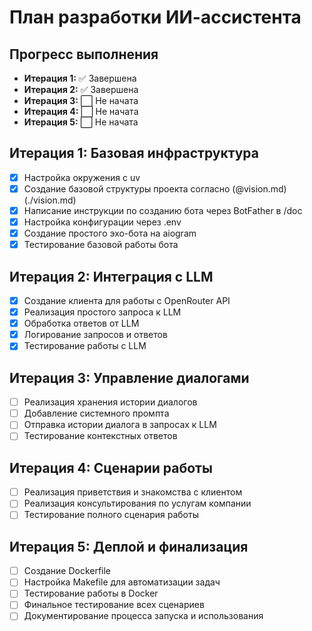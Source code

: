 # План разработки ИИ-ассистента

## Прогресс выполнения
- **Итерация 1:** ✅ Завершена
- **Итерация 2:** ✅ Завершена  
- **Итерация 3:** ⬜ Не начата
- **Итерация 4:** ⬜ Не начата
- **Итерация 5:** ⬜ Не начата

## Итерация 1: Базовая инфраструктура
- [x] Настройка окружения с uv
- [x] Создание базовой структуры проекта согласно (@vision.md)(./vision.md)
- [x] Написание инструкции по созданию бота через BotFather в /doc
- [x] Настройка конфигурации через .env
- [x] Создание простого эхо-бота на aiogram
- [x] Тестирование базовой работы бота

## Итерация 2: Интеграция с LLM
- [x] Создание клиента для работы с OpenRouter API
- [x] Реализация простого запроса к LLM
- [x] Обработка ответов от LLM
- [x] Логирование запросов и ответов
- [x] Тестирование работы с LLM

## Итерация 3: Управление диалогами
- [ ] Реализация хранения истории диалогов
- [ ] Добавление системного промпта
- [ ] Отправка истории диалога в запросах к LLM
- [ ] Тестирование контекстных ответов

## Итерация 4: Сценарии работы
- [ ] Реализация приветствия и знакомства с клиентом
- [ ] Реализация консультирования по услугам компании
- [ ] Тестирование полного сценария работы

## Итерация 5: Деплой и финализация
- [ ] Создание Dockerfile
- [ ] Настройка Makefile для автоматизации задач
- [ ] Тестирование работы в Docker
- [ ] Финальное тестирование всех сценариев
- [ ] Документирование процесса запуска и использования 